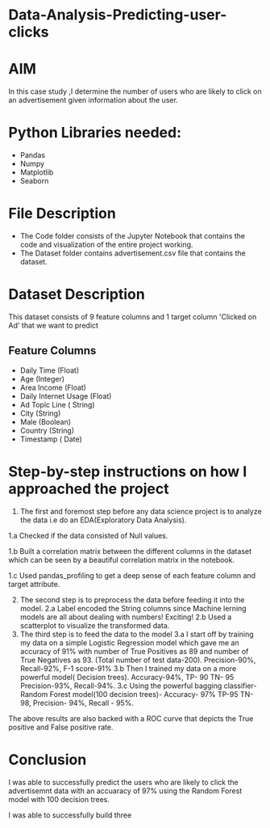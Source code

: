 # Data-Analysis-Predicting-user-clicks

# AIM
In this case study ,I determine the number of users who are likely to click on an advertisement given information about the user.

# Python Libraries needed:
* Pandas
* Numpy
* Matplotlib
* Seaborn

# File Description
* The Code folder consists of the Jupyter Notebook that contains the code and visualization of the entire project working.
* The Dataset folder contains advertisement.csv file that contains the dataset.


# Dataset Description
This dataset consists of 9 feature columns and 1 target column 'Clicked on Ad' that we want to predict
## Feature Columns
* Daily Time (Float)
* Age (Integer)
* Area Income (Float)
* Daily Internet Usage (Float)
* Ad Topic Line ( String)
* City (String)
* Male (Boolean)
* Country (String)
* Timestamp ( Date)

# Step-by-step instructions on how I approached the project
1. The first and foremost step before any data science project is to analyze the data i.e do an EDA(Exploratory Data Analysis).

  1.a  Checked if the data consisted of Null values.
  
  1.b  Built a correlation matrix between the different columns in the dataset which can be seen by a beautiful correlation matrix in the notebook.
  
  1.c Used pandas_profiling to get a deep sense of each feature column and target attribute.
  
2.  The second step is to preprocess the data before feeding it into the model.
  2.a Label encoded the String columns since Machine lerning models are all about dealing with numbers! Exciting!
  2.b Used a scatterplot to visualize the transformed data.
3.  The third step is to feed the data to the model
  3.a I start off by training my data on a simple Logistic Regression model which gave me an accuracy of 91% with number of True Positives as 89 and number of True Negatives as 93. (Total number of test data-200). Precision-90%, Recall-92%, F-1 score-91%
  3.b Then I trained my data on a more powerful model( Decision trees). Accuracy-94%, TP- 90 TN- 95 Precision-93%, Recall-94%.
  3.c Using the powerful bagging classifier- Random Forest model(100 decision trees)- Accuracy- 97% TP-95 TN- 98, Precision- 94%, Recall - 95%.
  
The above results are also backed with a ROC curve that depicts the True positive and False positive rate.

# Conclusion
I was able to successfully predict the users who are likely to click the advertisemnt data with an accuaracy of 97% using the Random Forest model with 100 decision trees.

I was able to successfully build three
  
  
